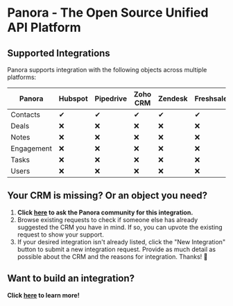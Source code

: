 # Panora - The Open Source Unified API Platform
## Supported Integrations

Panora supports integration with the following objects across multiple platforms:

| Panora      | Hubspot   | Pipedrive | Zoho CRM  | Zendesk   | Freshsales |
|-------------|-----------|-----------|-----------|-----------|------------|
| Contacts    | ✔         | ✔         | ✔         | ✔         | ✔          |
| Deals       | ❌         | ❌         | ❌         | ❌         | ❌          |
| Notes       | ❌         | ❌         | ❌         | ❌         | ❌          |
| Engagement  | ❌         | ❌         | ❌         | ❌         | ❌          |
| Tasks       | ❌         | ❌         | ❌         | ❌         | ❌          |
| Users       | ❌         | ❌         | ❌         | ❌         | ❌          |

## Your CRM is missing? Or an object you need?

1. **Click [here](https://panora.canny.io/integration-requests) to ask the Panora community for this integration.**
2. Browse existing requests to check if someone else has already suggested the CRM you have in mind. If so, you can upvote the existing request to show your support.
3. If your desired integration isn't already listed, click the "New Integration" button to submit a new integration request. Provide as much detail as possible about the CRM and the reasons for integration.
Thanks! 🙏


## Want to build an integration?

**Click [here](https://github.com/panoratech/Panora/blob/docs-crmcontact/CONTRIBUTING.md) to learn more!**